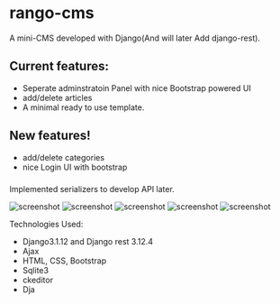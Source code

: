 # rango-cms

A mini-CMS developed with Django(And will later Add django-rest).

## Current features:
- Seperate adminstratoin Panel with nice Bootstrap powered UI
- add/delete articles
- A minimal ready to use template.
## New features!
- add/delete categories
- nice Login UI with bootstrap

### 
Implemented serializers to develop API later.

![screenshot](/tree/main/screenshots/login.jpeg)
![screenshot](/tree/main/screenshots/panel.jpeg)
![screenshot](/tree/main/screenshots/panel2.jpeg)
![screenshot](/tree/main/screenshots/panel3.jpeg)
![screenshot](/tree/main/screenshots/post.jpeg)

Technologies Used:
- Django3.1.12 and Django rest 3.12.4
- Ajax
- HTML, CSS, Bootstrap
- Sqlite3
- ckeditor
- Dja
